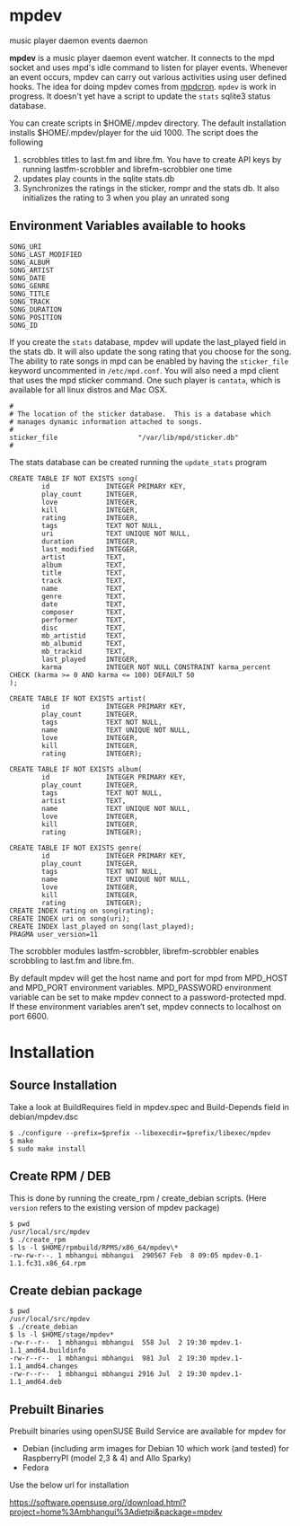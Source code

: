 # mpdev
music player daemon events daemon

**mpdev** is a music player daemon event watcher. It connects to the mpd socket and uses mpd's idle command to listen for player events. Whenever an event occurs, mpdev can carry out various activities using user defined hooks. The idea for doing mpdev comes from [mpdcron](https://alip.github.io/mpdcron/). `mpdev` is work in progress. It doesn't yet have a script to update the `stats` sqlite3 status database.

You can create scripts in $HOME/.mpdev directory. The default installation installs $HOME/.mpdev/player for the uid 1000. The script does the following

1. scrobbles titles to last.fm and libre.fm. You have to create API keys by running lastfm-scrobbler and librefm-scrobbler one time
2. updates play counts in the sqlite stats.db
3. Synchronizes the ratings in the sticker, rompr and the stats db. It also initializes the rating to 3 when you play an unrated song

## Environment Variables available to hooks

```
SONG_URI
SONG_LAST_MODIFIED
SONG_ALBUM
SONG_ARTIST
SONG_DATE
SONG_GENRE
SONG_TITLE
SONG_TRACK
SONG_DURATION
SONG_POSITION
SONG_ID
```

If you create the `stats` database, mpdev will update the last\_played field in the stats db. It will also update the song rating that you choose for the song. The ability to rate songs in mpd can be enabled by having the `sticker_file` keyword uncommented in `/etc/mpd.conf`. You will also need a mpd client that uses the mpd sticker command. One such player is `cantata`, which is available for all linux distros and Mac OSX.

```
#
# The location of the sticker database.  This is a database which
# manages dynamic information attached to songs.
#
sticker_file                    "/var/lib/mpd/sticker.db"
#
```

The stats database can be created running the `update_stats` program

```
CREATE TABLE IF NOT EXISTS song(
        id              INTEGER PRIMARY KEY,
        play_count      INTEGER,
        love            INTEGER,
        kill            INTEGER,
        rating          INTEGER,
        tags            TEXT NOT NULL,
        uri             TEXT UNIQUE NOT NULL,
        duration        INTEGER,
        last_modified   INTEGER,
        artist          TEXT,
        album           TEXT,
        title           TEXT,
        track           TEXT,
        name            TEXT,
        genre           TEXT,
        date            TEXT,
        composer        TEXT,
        performer       TEXT,
        disc            TEXT,
        mb_artistid     TEXT,
        mb_albumid      TEXT,
        mb_trackid      TEXT,
        last_played     INTEGER,
        karma           INTEGER NOT NULL CONSTRAINT karma_percent CHECK (karma >= 0 AND karma <= 100) DEFAULT 50
);

CREATE TABLE IF NOT EXISTS artist(
        id              INTEGER PRIMARY KEY,
        play_count      INTEGER,
        tags            TEXT NOT NULL,
        name            TEXT UNIQUE NOT NULL,
        love            INTEGER,
        kill            INTEGER,
        rating          INTEGER);

CREATE TABLE IF NOT EXISTS album(
        id              INTEGER PRIMARY KEY,
        play_count      INTEGER,
        tags            TEXT NOT NULL,
        artist          TEXT,
        name            TEXT UNIQUE NOT NULL,
        love            INTEGER,
        kill            INTEGER,
        rating          INTEGER);

CREATE TABLE IF NOT EXISTS genre(
        id              INTEGER PRIMARY KEY,
        play_count      INTEGER,
        tags            TEXT NOT NULL,
        name            TEXT UNIQUE NOT NULL,
        love            INTEGER,
        kill            INTEGER,
        rating          INTEGER);
CREATE INDEX rating on song(rating);
CREATE INDEX uri on song(uri);
CREATE INDEX last_played on song(last_played);
PRAGMA user_version=11
```

The scrobbler modules lastfm-scrobbler, librefm-scrobbler enables scrobbling to last.fm and libre.fm.

By default mpdev will get the host name and port for mpd from MPD\_HOST and MPD\_PORT environment variables. MPD\_PASSWORD environment variable can be set to make mpdev connect to a password-protected mpd. If these environment variables aren’t set, mpdev connects to localhost on port 6600.

# Installation

## Source Installation

Take a look at BuildRequires field in mpdev.spec and Build-Depends field in debian/mpdev.dsc

```
$ ./configure --prefix=$prefix --libexecdir=$prefix/libexec/mpdev
$ make
$ sudo make install
```
## Create RPM / DEB

This is done by running the create\_rpm / create\_debian scripts. (Here `version` refers to the existing version of mpdev package)

```
$ pwd
/usr/local/src/mpdev
$ ./create_rpm
$ ls -l $HOME/rpmbuild/RPMS/x86_64/mpdev\*
-rw-rw-r--. 1 mbhangui mbhangui  290567 Feb  8 09:05 mpdev-0.1-1.1.fc31.x86_64.rpm
```

## Create debian package
```
$ pwd
/usr/local/src/mpdev
$ ./create_debian
$ ls -l $HOME/stage/mpdev*
-rw-r--r--  1 mbhangui mbhangui  558 Jul  2 19:30 mpdev.1-1.1_amd64.buildinfo
-rw-r--r--  1 mbhangui mbhangui  981 Jul  2 19:30 mpdev.1-1.1_amd64.changes
-rw-r--r--  1 mbhangui mbhangui 2916 Jul  2 19:30 mpdev.1-1.1_amd64.deb
```

## Prebuilt Binaries

Prebuilt binaries using openSUSE Build Service are available for mpdev for

* Debian (including arm images for Debian 10 which work (and tested) for RaspberryPI (model 2,3 & 4) and Allo Sparky)
* Fedora

Use the below url for installation

https://software.opensuse.org//download.html?project=home%3Ambhangui%3Adietpi&package=mpdev
